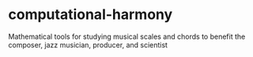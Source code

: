 # computational-harmony


Mathematical tools for studying musical scales and chords to benefit the composer, jazz musician, producer, and scientist
